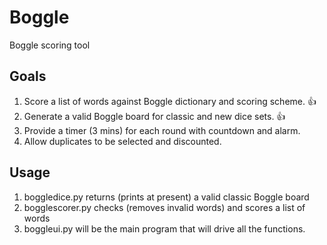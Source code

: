# Boggle

Boggle scoring tool

## Goals

1. Score a list of words against Boggle dictionary and scoring scheme. 👍
1. Generate a valid Boggle board for classic and new dice sets. 👍
1. Provide a timer (3 mins) for each round with countdown and alarm.
1. Allow duplicates to be selected and discounted.

## Usage

1. boggledice.py returns (prints at present) a valid classic Boggle board
1. bogglescorer.py checks (removes invalid words) and scores a list of words
1. boggleui.py will be the main program that will drive all the functions.
